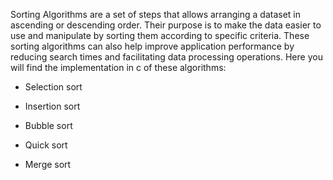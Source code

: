 Sorting Algorithms are a set of steps that allows arranging a dataset in ascending or descending order. Their purpose is to make the data easier to use and manipulate by sorting them according to specific criteria. These sorting algorithms can also help improve application performance by reducing search times and facilitating data processing operations.
Here you will find the implementation in c of these algorithms:

- Selection sort

- Insertion sort

- Bubble sort

- Quick sort

- Merge sort